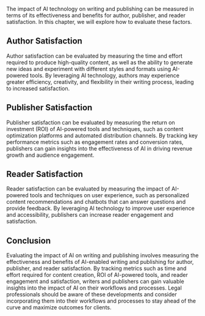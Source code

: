 

The impact of AI technology on writing and publishing can be measured in terms of its effectiveness and benefits for author, publisher, and reader satisfaction. In this chapter, we will explore how to evaluate these factors.

Author Satisfaction
-------------------

Author satisfaction can be evaluated by measuring the time and effort required to produce high-quality content, as well as the ability to generate new ideas and experiment with different styles and formats using AI-powered tools. By leveraging AI technology, authors may experience greater efficiency, creativity, and flexibility in their writing process, leading to increased satisfaction.

Publisher Satisfaction
----------------------

Publisher satisfaction can be evaluated by measuring the return on investment (ROI) of AI-powered tools and techniques, such as content optimization platforms and automated distribution channels. By tracking key performance metrics such as engagement rates and conversion rates, publishers can gain insights into the effectiveness of AI in driving revenue growth and audience engagement.

Reader Satisfaction
-------------------

Reader satisfaction can be evaluated by measuring the impact of AI-powered tools and techniques on user experience, such as personalized content recommendations and chatbots that can answer questions and provide feedback. By leveraging AI technology to improve user experience and accessibility, publishers can increase reader engagement and satisfaction.

Conclusion
----------

Evaluating the impact of AI on writing and publishing involves measuring the effectiveness and benefits of AI-enabled writing and publishing for author, publisher, and reader satisfaction. By tracking metrics such as time and effort required for content creation, ROI of AI-powered tools, and reader engagement and satisfaction, writers and publishers can gain valuable insights into the impact of AI on their workflows and processes. Legal professionals should be aware of these developments and consider incorporating them into their workflows and processes to stay ahead of the curve and maximize outcomes for clients.
